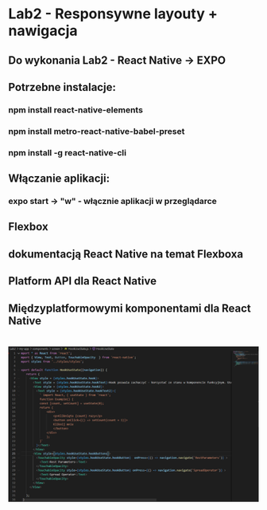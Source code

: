 # Lab2 - Responsywne layouty + nawigacja

## Do wykonania Lab2 - React Native -> EXPO

## Potrzebne instalacje:

### npm install react-native-elements

### npm install metro-react-native-babel-preset

### npm install -g react-native-cli

## Włączanie aplikacji:

### expo start -> "w" - włącznie aplikacji w przeglądarce

## Flexbox

## dokumentacją React Native na temat Flexboxa

## Platform API dla React Native

## Międzyplatformowymi komponentami dla React Native

# ![](images/7.PNG)
